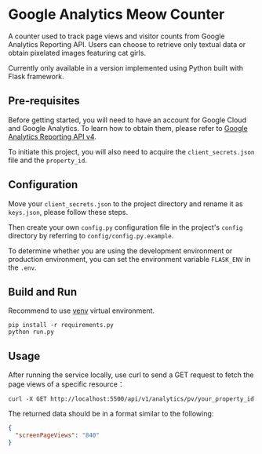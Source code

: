 # Google Analytics Meow Counter

A counter used to track page views and visitor counts from Google Analytics Reporting API. Users can choose to retrieve only textual data or obtain pixelated images featuring cat girls.

Currently only available in a version implemented using Python built with  Flask framework.

## Pre-requisites

Before getting started, you will need to have an account for Google Cloud and Google Analytics. To learn how to obtain them, please refer to [Google Analytics Reporting API v4](https://developers.google.com/analytics/devguides/reporting/core/v4).

To initiate this project, you will also need to acquire the `client_secrets.json` file and the `property_id`.

## Configuration

Move your `client_secrets.json` to the project directory and rename it as `keys.json`, please follow these steps.

Then create your own `config.py` configuration file in the project's `config` directory by referring to `config/config.py.example`.

To determine whether you are using the development environment or production environment, you can set the environment variable `FLASK_ENV` in the `.env`.

## Build and Run

Recommend to use [venv](https://docs.python.org/3/library/venv.html) virtual environment.

```shell
pip install -r requirements.py
python run.py
```

## Usage

After running the service locally, use curl to send a GET request to fetch the page views of a specific resource：

```shell
curl -X GET http://localhost:5500/api/v1/analytics/pv/your_property_id
```

The returned data should be in a format similar to the following:

```json
{
  "screenPageViews": "840"
}
```